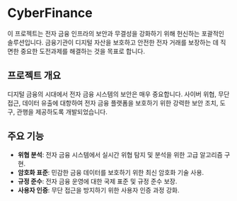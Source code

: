 # CyberFinance

이 프로젝트는 전자 금융 인프라의 보안과 무결성을 강화하기 위해 헌신하는 포괄적인 솔루션입니다. 금융기관이 디지털 자산을 보호하고 안전한 전자 거래를 보장하는 데 직면한 중요한 도전과제를 해결하는 것을 목표로 합니다.

## 프로젝트 개요
디지털 금융의 시대에서 전자 금융 시스템의 보안은 매우 중요합니다. 사이버 위협, 무단 접근, 데이터 유출에 대항하여 전자 금융 플랫폼을 보호하기 위한 강력한 보안 조치, 도구, 관행을 제공하도록 개발되었습니다.

## 주요 기능
- **위협 분석**: 전자 금융 시스템에서 실시간 위협 탐지 및 분석을 위한 고급 알고리즘 구현.
- **암호화 표준**: 민감한 금융 데이터를 보호하기 위한 최신 암호화 기술 사용.
- **규정 준수**: 전자 금융 운영에 대한 국제 표준 및 규정 준수 보장.
- **사용자 인증**: 무단 접근을 방지하기 위한 사용자 인증 과정 강화.

